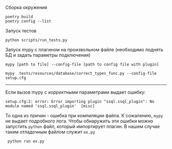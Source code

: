 
Сборка окружения
```
poetry build
poetry config --list
```

Запуск тестов
```
python scripts/run_tests.py
```


Запуск mypy с плагином на произвольном файле (необходимо поднять БД и задать параметры подключения)
```
mypy [path to file] --config-file [path to config file with plugin]

mypy  tests/resources/database/correct_types_func.py --config-file setup.cfg
```
-------------

Если вызов mypy с *корректными* параметрами выдает ошибку:

```
setup.cfg:2: error: Error importing plugin "ssql.ssql_plugin": No module named 'ssql.ssql_plugin'  [misc]
```

То одна из причин - ошибка при компиляции файла. К сожалению, `mypy` не выдает подробного лога.
Чтобы обнаружить эти ошибки можно запустить `python` файл, который импортирует плагин. В нашем случае таким отладочным файлом служит `ex.py`

```
 python run ex.py
 ```
